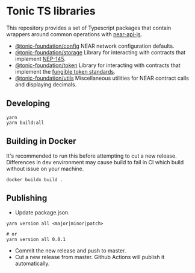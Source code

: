 # Tonic TS libraries

This repository provides a set of Typescript packages that contain wrappers around common operations with [near-api-js](https://github.com/near/near-api-js).

- [@tonic-foundation/config](https://github.com/tonic-foundation/near-utils-ts/tree/master/packages/config) NEAR network configuration defaults.
- [@tonic-foundation/storage](https://github.com/tonic-foundation/near-utils-ts/tree/master/packages/storage) Library for interacting with contracts that implement [NEP-145](https://nomicon.io/Standards/StorageManagement).
- [@tonic-foundation/token](https://github.com/tonic-foundation/near-utils-ts/tree/master/packages/token) Library for interacting with contracts that implement the [fungible token standards](https://nomicon.io/Standards/Tokens/FungibleToken/).
- [@tonic-foundation/utils](https://github.com/tonic-foundation/near-utils-ts/tree/master/packages/utils) Miscellaneous utilities for NEAR contract calls and displaying decimals.

## Developing

```
yarn
yarn build:all
```

## Building in Docker

It's recommended to run this before attempting to cut a new release. Differences
in dev environment may cause build to fail in CI which build without issue on
your machine.

```
docker buildx build .
```

## Publishing

- Update package.json.

```
yarn version all <major|minor|patch>

# or
yarn version all 0.0.1
```

- Commit the new release and push to master.
- Cut a new release from master. Github Actions will publish it automatically.
